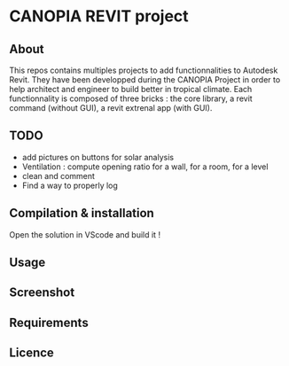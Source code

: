 # CANOPIA REVIT project

## About
This repos contains multiples projects to add functionnalities to Autodesk Revit.
They have been developped during the CANOPIA Project in order to help architect and engineer to build better in tropical climate.
Each functionnality is composed of three bricks : the core library, a revit command (without GUI), a revit extrenal app (with GUI).


## TODO
- add pictures on buttons for solar analysis
- Ventilation : compute opening ratio for a wall, for a room, for a level
- clean and comment
- Find a way to properly log


## Compilation & installation
Open the solution in VScode and build it !

## Usage

## Screenshot

## Requirements

## Licence